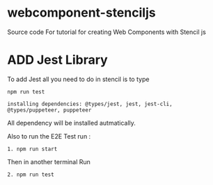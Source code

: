 # webcomponent-stenciljs

Source code For tutorial for creating Web Components with Stencil js

# ADD Jest Library

To add Jest all you need to do in stencil is to type

```
npm run test

```

```
installing dependencies: @types/jest, jest, jest-cli, @types/puppeteer, puppeteer

```

All dependency will be installed autmatically.

Also to run the E2E Test run :

```
1. npm run start

```

Then in another terminal Run

```
2. npm run test

```
